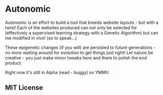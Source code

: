 # Autonomic

Autonomic is an effort to build a tool that breeds website layouts - but with a twist! Each of the websites produced can not only be selected for (effectively a supervised learning strategy with a Genetic Algorithm) but can me modified in vivo! (so to speak...)

These epigenetic changes (if you will) are persisted to future generations - no more waiting around for evolution to get things just right! Let nature be creative - you just make minor tweaks here and there to polish the end product.

Right now it's still in Alpha (read - buggy) so YMMV.

## MIT License
